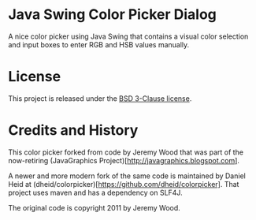 # Java Swing Color Picker Dialog

A nice color picker using Java Swing that contains a visual color selection and
input boxes to enter RGB and HSB values manually.

# License

This project is released under the [BSD 3-Clause license](https://opensource.org/licenses/BSD-3-Clause).

# Credits and History

This color picker forked from code by Jeremy Wood that was part of the
now-retiring (JavaGraphics Project)[http://javagraphics.blogspot.com].

A newer and more modern fork of the same code is maintained by Daniel Heid at
(dheid/colorpicker)[https://github.com/dheid/colorpicker].  That project uses
maven and has a dependency on SLF4J.

The original code is copyright 2011 by Jeremy Wood.
